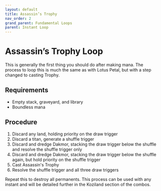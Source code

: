 ```yaml
---
layout: default
title: Assassin’s Trophy
nav_order: 2
grand_parent: Fundamental Loops
parent: Instant Loop
---
```


# Assassin’s Trophy Loop

This is generally the first thing you should do after making mana. The process to loop this is much the same as with Lotus Petal, but with a step changed to casting Trophy.

## Requirements

* Empty stack, graveyard, and library
* Boundless mana

## Procedure

1. Discard any land, holding priority on the draw trigger
1. Discard a titan, generate a shuffle trigger
1. Discard and dredge Dakmor, stacking the draw trigger below the shuffle and resolve the shuffle trigger only
1. Discard and dredge Dakmor, stacking the draw trigger below the shuffle again, but hold priority on the shuffle trigger
1. Cast Assassin's Trophy
1. Resolve the shuffle trigger and all three draw triggers

Repeat this to destroy all permanents. This process can be used with any instant and will be detailed further in the Koziland section of the combos.
